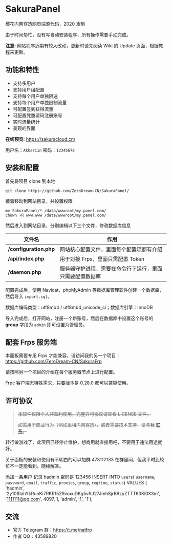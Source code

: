 # SakuraPanel
樱花内网穿透网页端源代码，2020 重制

由于时间匆忙，没有写自动安装程序，所有操作需要手动完成。

__注意:__ 网站程序近期有较大改动，更新时请先阅读 Wiki 的 Update 页面，根据教程来更新。

## 功能和特性
- 支持多用户
- 支持用户组配置
- 支持每个用户单独限速
- 支持每个用户单独限制流量
- 可配置签到获得流量
- 可配置凭邀请码注册账号
- 实时流量统计
- 美观的界面

__在线预览:__ https://sakuracloud.cn/

用户名：`Akkariin` 密码：`12345678`

## 安装和配置
首先将项目 clone 到本地
```
git clone https://github.com/ZeroDream-CN/SakuraPanel/
```
接着移动到网站目录，并设置权限
```
mv SakuraPanel/* /data/wwwroot/my.panel.com/
chown -R www:www /data/wwwroot/my.panel.com/
```
然后进入到网站目录，分别编辑以下三个文件，修改数据库信息

| 文件名 | 作用 |
| ------ | ------ |
| __/configuration.php__ | 网站核心配置文件，里面每个配置项都有介绍 |
| __/api/index.php__ | 用于对接 Frps，里面只需配置 Token |
| __/daemon.php__ | 服务器守护进程，需要在命令行下运行，里面只需要配置数据库 |

配置完成后，使用 Navicat、phpMyAdmin 等数据库管理软件创建一个数据库，然后导入 `import.sql`。

数据库编码类型：utf8mb4 / utf8mb4_unicode_ci；数据库引擎：InnoDB

导入完成后，打开网站，注册一个新账号，然后在数据库中设置这个账号的 __group__ 字段为 `admin` 即可设置为管理员。

## 配套 Frps 服务端
本面板需要专用 Frps 才能兼容，请访问我的另一个项目：https://github.com/ZeroDream-CN/SakuraFrp

请按照另一个项目的介绍在每个服务器节点上进行配置。

Frpc 客户端无特殊需求，只要版本是 0.28.0 都可以兼容使用。

## 许可协议
> ~~本软件仅限个人非盈利使用，完整许可协议请查看 LICENSE 文件。~~
>
> ~~如需用于商业行为（例如出租内网穿透），或者需要技术支持，请与我 [联系](https://github.com/ZeroDream-CN/SakuraPanel/issues/21)。~~

转行做游戏了，此项目已经停止维护，想商用就直接用吧，不要用于违法用途就好。

关于面板的安装和使用有不明白的可以加群 478112133 在群里问，但我平时比较忙不一定能看到，随缘解答。

添加一条用户 记录 hadmin  密码是 123456
INSERT INTO `users`( `username`, `password`, `email`, `traffic`, `proxies`, `group`, `regtime`, `status`) VALUES ( 'hadmin', '$2y$10$IahYkRunKi7RKRf529voxuDKg5vRJ27Jmh8jrB6zyZTTT60Kl0X3m', '1111111@qq.com', 4097, 1, 'admin', '1', '1');


## 交流

- 官方 Telegram 群：https://t.me/natfrp
- 作者 QQ：43589820
